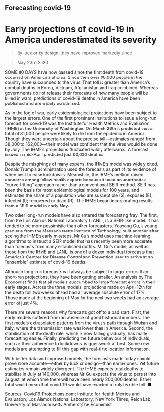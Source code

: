 ## Forecasting covid-19

# Early projections of covid-19 in America underestimated its severity

> By luck or by design, they have improved markedly since

> May 23rd 2020

SOME 80 DAYS have now passed since the first death from covid-19 occurred on America’s shores. Since then over 90,000 people in the country have succumbed to the virus. That toll is greater than America’s combat deaths in Korea, Vietnam, Afghanistan and Iraq combined. Whereas governments do not release their forecasts of how many people will be killed in wars, predictions of covid-19 deaths in America have been published and are widely scrutinised.

As in the fog of war, early epidemiological projections have been subject to the largest errors. One of the first prominent institutions to issue a long-run forecast for covid-19 was the Institute for Health Metrics and Evaluation (IHME) at the University of Washington. On March 26th it predicted that a total of 81,000 people were likely to die from the epidemic in America. Though they were uncertain about the precise toll—estimates ranged from 38,000 to 162,000—their model was confident that the virus would be done by July. The IHME’s projections fluctuated wildly afterwards. A forecast issued in mid-April predicted just 60,000 deaths.

Despite the misgivings of many experts, the IHME’s model was widely cited. Donald Trump’s administration used the forecasts as part of its evidence of when best to ease lockdowns. Meanwhile, the IHME’s method raised concerns among fellow health experts because it used an unorthodox “curve-fitting” approach rather than a conventional SEIR method. SEIR has been the basis for most epidemiological models for 100 years, and estimates the share of a population who are susceptible (S); exposed (E); infected (I); recovered or dead (R). The IHME began incorporating results from a SEIR model in early May.

Two other long-run models have also entered the forecasting fray. The first, from the Los Alamos National Laboratory (LANL), is a SEIR-like model. It has tended to be more pessimistic than other forecasters. Youyang Gu, a young graduate from the Massachusetts Institute of Technology, built another after seeing the IHME’s early missteps. Mr Gu’s model uses machine-learning algorithms to instruct a SEIR model that has recently been more accurate than forecasts from many established outfits. Mr Gu’s model, as well as those from the IHME and LANL, is one of a dozen individual forecasts that America’s Centres for Disease Control and Prevention uses to arrive at an “ensemble” estimate of covid-19 deaths.

Although long-run forecasts will always be subject to larger errors than short-run projections, they have been getting smaller. An analysis by The Economist finds that all models succumbed to large forecast errors in their early stages. Across the three models, projections made on April 12th for the death toll two weeks ahead had an average absolute error of 17%. Those made at the beginning of May for the next two weeks had an average error of just 4%.

There are several reasons why forecasts got off to a bad start. First, the early models suffered from an absence of good historical numbers. The first models extrapolated patterns from the virus’s path through Wuhan and Italy, where the transmission rate was lower than in America. Second, the stabilisation of the death rate, which is now falling gradually, has made forecasting easier. Finally, predicting the future behaviour of individuals, such as their adherence to lockdowns, is guesswork at best. Some new models are attempting to fill this gap with real-time location information.

With better data and improved models, the forecasts made today should prove more accurate—either by luck or design—than earlier ones. Yet future estimates remain widely divergent. The IHME expects total deaths to stabilise in July at 140,000, whereas Mr Gu expects the virus to persist into August, at which time there will have been nearly 200,000 deaths. Either total would mean that covid-19 would have exacted a truly terrible toll. ■

Sources: Covid19-Projections.com; Institute for Health Metrics and Evaluation; Los Alamos National Laboratory; New York Times; Reich Lab, University of Massachusetts Amherst;The Economist